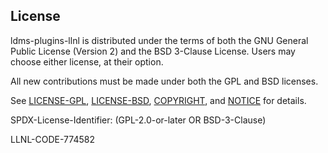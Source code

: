 License
----------------

ldms-plugins-llnl is distributed under the terms of both the GNU General Public
License (Version 2) and the BSD 3-Clause License. Users may choose either license,
at their option.

All new contributions must be made under both the GPL and BSD licenses.

See [LICENSE-GPL](https://github.com/llnl/ldms-plugins-llnl/blob/master/LICENSE-GPL),
[LICENSE-BSD](https://github.com/llnl/ldms-plugins-llnl/blob/master/LICENSE-BSD),
[COPYRIGHT](https://github.com/llnl/ldms-plugins-llnl/blob/master/COPYRIGHT), and
[NOTICE](https://github.com/llnl/ldms-plugins-llnl/blob/master/NOTICE) for details.

SPDX-License-Identifier: (GPL-2.0-or-later OR BSD-3-Clause)

LLNL-CODE-774582

